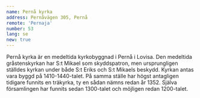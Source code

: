 ```yaml
---
name: Pernå kyrka
address: Pernåvägen 305, Pernå
remote: 'Pernaja'
number: 53
lang: se
new: true
---
```

Pernå kyrka är en medeltida kyrkobyggnad i Pernå i Lovisa. Den medeltida gråstenskyrkan har S:t Mikael som skyddspatron, men ursprungligen ställdes kyrkan under både S:t Eriks och S:t Mikaels beskydd. Kyrkan antas vara byggd på 1410-1440-talet. På samma ställe har högst antagligen tidigare funnits en träkyrka, ty en sådan nämns redan år 1352. Själva församlingen har funnits sedan 1300-talet och möjligen redan 1200-talet.
